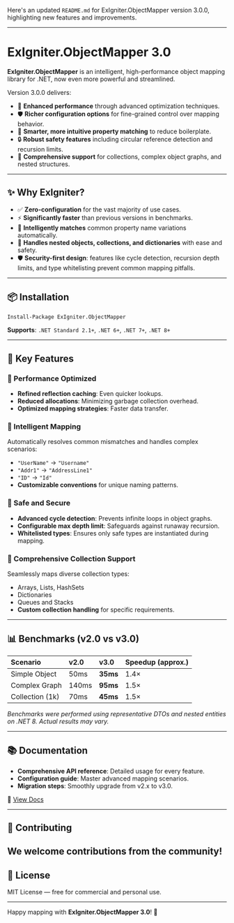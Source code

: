 Here's an updated `README.md` for ExIgniter.ObjectMapper version 3.0.0, highlighting new features and improvements.

-----

[](https://www.nuget.org/packages/ExIgniter.ObjectMapper/)
[](https://opensource.org/licenses/MIT)

# ExIgniter.ObjectMapper 3.0

**ExIgniter.ObjectMapper** is an intelligent, high-performance object mapping library for .NET, now even more powerful and streamlined.

Version 3.0.0 delivers:

  * 🚀 **Enhanced performance** through advanced optimization techniques.
  * 🛡️ **Richer configuration options** for fine-grained control over mapping behavior.
  * 🧠 **Smarter, more intuitive property matching** to reduce boilerplate.
  * 🔒 **Robust safety features** including circular reference detection and recursion limits.
  * 🧱 **Comprehensive support** for collections, complex object graphs, and nested structures.

-----

## ✨ Why ExIgniter?

  * ✅ **Zero-configuration** for the vast majority of use cases.
  * ⚡ **Significantly faster** than previous versions in benchmarks.
  * 🌟 **Intelligently matches** common property name variations automatically.
  * 🔄 **Handles nested objects, collections, and dictionaries** with ease and safety.
  * 🛡️ **Security-first design**: features like cycle detection, recursion depth limits, and type whitelisting prevent common mapping pitfalls.

-----

## 📦 Installation

```bash
Install-Package ExIgniter.ObjectMapper
```

**Supports**: `.NET Standard 2.1+`, `.NET 6+`, `.NET 7+`, `.NET 8+`

-----

## 🔑 Key Features

### 🚀 Performance Optimized

  * **Refined reflection caching**: Even quicker lookups.
  * **Reduced allocations**: Minimizing garbage collection overhead.
  * **Optimized mapping strategies**: Faster data transfer.

### 🧠 Intelligent Mapping

Automatically resolves common mismatches and handles complex scenarios:

  * `"UserName"` → `"Username"`
  * `"Addr1"` → `"AddressLine1"`
  * `"ID"` → `"Id"`
  * **Customizable conventions** for unique naming patterns.

### 🔐 Safe and Secure

  * **Advanced cycle detection**: Prevents infinite loops in object graphs.
  * **Configurable max depth limit**: Safeguards against runaway recursion.
  * **Whitelisted types**: Ensures only safe types are instantiated during mapping.

### 🧰 Comprehensive Collection Support

Seamlessly maps diverse collection types:

  * Arrays, Lists, HashSets
  * Dictionaries
  * Queues and Stacks
  * **Custom collection handling** for specific requirements.

-----

## 📊 Benchmarks (v2.0 vs v3.0)

| Scenario        | v2.0    | v3.0    | Speedup (approx.) |
| :-------------- | :------ | :------ | :---------------- |
| Simple Object   | 50ms    | **35ms**| 1.4×                |
| Complex Graph   | 140ms   | **95ms**| 1.5×                |
| Collection (1k) | 70ms    | **45ms**| 1.5×                |

*Benchmarks were performed using representative DTOs and nested entities on .NET 8. Actual results may vary.*

-----

## 📚 Documentation

  * **Comprehensive API reference**: Detailed usage for every feature.
  * **Configuration guide**: Master advanced mapping scenarios.
  * **Migration steps**: Smoothly upgrade from v2.x to v3.0.

🔗 [View Docs]([https://github.com/yourname/ExIgniter.ObjectMapper/wiki](https://exigniter.blob.core.windows.net/object-mapper/index.html))

-----

## 🤝 Contributing

We welcome contributions from the community\! 
-----

## 📄 License

MIT License — free for commercial and personal use.

-----

Happy mapping with **ExIgniter.ObjectMapper 3.0**\! 🎯
